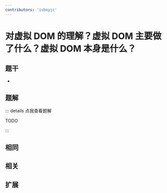 ```yaml
---
contributors: 'isboyjc'
---
```


# 对虚拟 DOM 的理解？虚拟 DOM 主要做了什么？虚拟 DOM 本身是什么？


## 题干

- 



## 题解

::: details 点我查看题解

  TODO

:::



## 相同


## 相关


## 扩展

